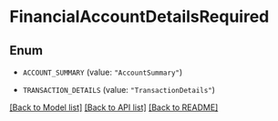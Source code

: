 # FinancialAccountDetailsRequired

## Enum


* `ACCOUNT_SUMMARY` (value: `"AccountSummary"`)

* `TRANSACTION_DETAILS` (value: `"TransactionDetails"`)


[[Back to Model list]](../README.md#documentation-for-models) [[Back to API list]](../README.md#documentation-for-api-endpoints) [[Back to README]](../README.md)


